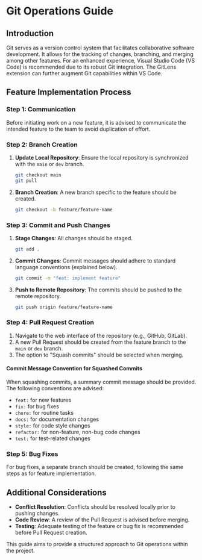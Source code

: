 # Git Operations Guide

## Introduction

Git serves as a version control system that facilitates collaborative software development. It allows for the tracking of changes, branching, and merging among other features. For an enhanced experience, Visual Studio Code (VS Code) is recommended due to its robust Git integration. The GitLens extension can further augment Git capabilities within VS Code.

## Feature Implementation Process

### Step 1: Communication

Before initiating work on a new feature, it is advised to communicate the intended feature to the team to avoid duplication of effort.

### Step 2: Branch Creation

1. **Update Local Repository**: Ensure the local repository is synchronized with the `main` or `dev` branch.
    ```bash
    git checkout main
    git pull
    ```

2. **Branch Creation**: A new branch specific to the feature should be created.
    ```bash
    git checkout -b feature/feature-name
    ```

### Step 3: Commit and Push Changes

1. **Stage Changes**: All changes should be staged.
    ```bash
    git add .
    ```

2. **Commit Changes**: Commit messages should adhere to standard language conventions (explained below).
    ```bash
    git commit -m "feat: implement feature"
    ```

3. **Push to Remote Repository**: The commits should be pushed to the remote repository.
    ```bash
    git push origin feature/feature-name
    ```

### Step 4: Pull Request Creation

1. Navigate to the web interface of the repository (e.g., GitHub, GitLab).
2. A new Pull Request should be created from the feature branch to the `main` or `dev` branch.
3. The option to "Squash commits" should be selected when merging.

#### Commit Message Convention for Squashed Commits

When squashing commits, a summary commit message should be provided. The following conventions are advised:

- `feat:` for new features
- `fix:` for bug fixes
- `chore:` for routine tasks
- `docs:` for documentation changes
- `style:` for code style changes
- `refactor:` for non-feature, non-bug code changes
- `test:` for test-related changes

### Step 5: Bug Fixes

For bug fixes, a separate branch should be created, following the same steps as for feature implementation.

## Additional Considerations

- **Conflict Resolution**: Conflicts should be resolved locally prior to pushing changes.
- **Code Review**: A review of the Pull Request is advised before merging.
- **Testing**: Adequate testing of the feature or bug fix is recommended before Pull Request creation.

This guide aims to provide a structured approach to Git operations within the project.